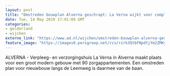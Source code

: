 ```yaml
---
layout: post
title: "Omstreden bouwplan Alverna geschrapt: La Verna wijkt voor compleet nieuw zorggebouw"
date: Tue, 14 May 2019 17:01:09 GMT
categories: 
- gelderland 
- wijchen 
externe_link: "https://www.ad.nl/wijchen/omstreden-bouwplan-alverna-geschrapt-la-verna-wijkt-voor-compleet-nieuw-zorggebouw~aa9cab1f/"
feature_image: "https://images0.persgroep.net/rcs/rzrk3Qt6FNpdtjYm2ZMKy1ybk-o/diocontent/148351158/_fitwidth/400/?appId=21791a8992982cd8da851550a453bd7f&quality=0.7"
---
```


ALVERNA - Verpleeg- en verzorgingshuis La Verna in Alverna maakt plaats voor een groot modern gebouw met 90 zorgappartementen. Een omstreden plan voor nieuwbouw langs de Leemweg is daarmee van de baan.
